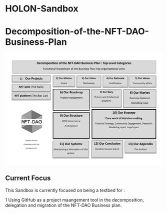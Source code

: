 # HOLON-Sandbox

# Decomposition-of-the-NFT-DAO-Business-Plan

![Decomposition-of-the-NFT-DAO-Business-Plan](Decomposition-of-the-NFT-DAO-Business-Plan.jpg)

## Current Focus

This Sandbox is currently focused on being a testbed for :

1 Using GitHub as a project maangement tool in the decomposition, delegation and migration of the NFT-DAO Business plan.
